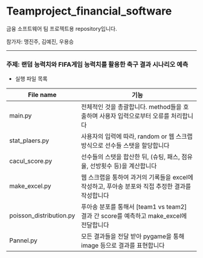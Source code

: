 # Teamproject_financial_software

금융 소프트웨어 팀 프로젝트용 repository입니다.

참가자: 맹진주, 김예진, 우용승

------------------------------------
### 주제: 랜덤 능력치와 FIFA게임 능력치를 활용한 축구 결과 시나리오 예측
+ 실행 파일 목록

|       **File name**       |       **기능**       |    
|---------------------------|----------------------|
|         main.py           | 전체적인 것을 총괄합니다. method들을 호출하며 사용자 입력으로부터 오류를 처리합니다| 
|       stat_plaers.py      | 사용자의 입력에 따라, random or 웹 스크랩 방식으로 선수들 스탯을 할당합니다|
|       cacul_score.py      | 선수들의 스탯을 합산한 뒤, (슈팅, 패스, 점유율, 선방횟수 등)을 계산합니다|
|       make_excel.py       | 웹 스크랩을 통하여 과거의 기록들을 excel에 작성하고, 푸아송 분포와 직접 추정한 결과를 작성합니다|
|   poisson_distribution.py | 푸아송 분포를 통해서 [team1 vs team2] 결과 간 score를 예측하고 make_excel에 전달합니다|
|        Pannel.py          | 모든 결과들을 전달 받아 pygame을 통해 image 등으로 결과를 표현합니다|
